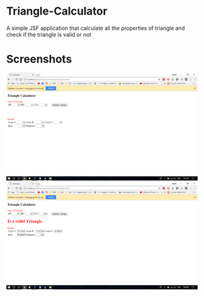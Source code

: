 # Triangle-Calculator
A simple JSF application that calculate all the properties of triangle and check if the triangle is valid or not 
# Screenshots
![](https://github.com/Akshat122/Triangle-Calculator/blob/master/Screenshots/Screenshot%20(6).png)
<br>
![](https://github.com/Akshat122/Triangle-Calculator/blob/master/Screenshots/Screenshot%20(7).png)
